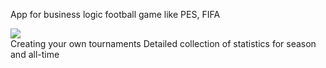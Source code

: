 
<div>
    <p>
        App for business logic football game like PES, FIFA
    </p>
        <img src="~/images/readme/1.png" />
</div>
Creating your own tournaments
Detailed collection of statistics for season and all-time
